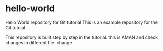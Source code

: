 # hello-world
Hello World repository for Git tutorial
This is an example repository for the Git tutoial 

This repository is built step by step in the tutorial.
this is AMAN and check changes in different file.
change 
